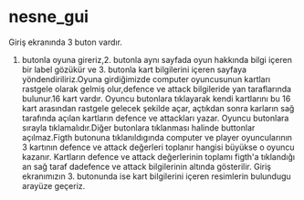 # nesne_gui
Giriş ekranında 3 buton vardır. 
1. butonla oyuna gireriz,2. butonla aynı sayfada
oyun hakkında bilgi içeren bir label gözükür ve 3. butonla
kart bilgilerini içeren sayfaya yöndendiriliriz.Oyuna girdiğimizde
computer oyuncusunun kartları rastgele olarak gelmiş olur,defence ve 
attack bilgileride yan taraflarında bulunur.16 kart vardır.
Oyuncu butonlara tıklayarak kendi kartlarını bu 16 kart arasından 
rastgele gelecek şekilde açar, açtıkdan sonra karların sağ tarafında
açılan kartların defence ve attackları yazar. Oyuncu butonlara sırayla
tıklamalıdır.Diğer butonlara tıklanması halinde buttonlar açılmaz.Figth 
butonuna tıklanıldıgında computer ve player oyuncularının 3 kartının 
defence ve attack değerleri toplanır hangisi büyükse o oyuncu kazanır.
Kartların defence ve attack değerlerinin toplamı figth'a tıklandığı an 
sağ taraf dadefence ve attack bilgilerinin altında gösterilir.
Giriş ekranımızın 3. butonunda ise kart bilgilerini içeren resimlerin 
bulundugu arayüze geçeriz. 

